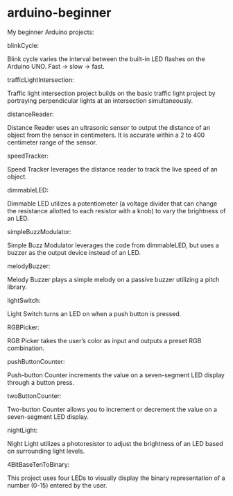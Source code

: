 # arduino-beginner
My beginner Arduino projects:


blinkCycle:

Blink cycle varies the interval between the built-in LED flashes on the Arduino UNO. Fast -> slow -> fast.


trafficLightIntersection:

Traffic light intersection project builds on the basic traffic light project by portraying perpendicular lights at an intersection simultaneously.


distanceReader:

Distance Reader uses an ultrasonic sensor to output the distance of an object from the sensor in centimeters. It is accurate within a 2 to 400 centimeter range of the sensor.


speedTracker:

Speed Tracker leverages the distance reader to track the live speed of an object.


dimmableLED:

Dimmable LED utilizes a potentiometer (a voltage divider that can change the resistance allotted to each resistor with a knob) to vary the brightness of an LED.


simpleBuzzModulator:

Simple Buzz Modulator leverages the code from dimmableLED, but uses a buzzer as the output device instead of an LED.


melodyBuzzer:

Melody Buzzer plays a simple melody on a passive buzzer utilizing a pitch library.


lightSwitch:

Light Switch turns an LED on when a push button is pressed.

RGBPicker:

RGB Picker takes the user’s color as input and outputs a preset RGB combination.

pushButtonCounter:

Push-button Counter increments the value on a seven-segment LED display through a button press.

twoButtonCounter:

Two-button Counter allows you to increment or decrement the value on a seven-segment LED display.

nightLight:

Night Light utilizes a photoresistor to adjust the brightness of an LED based on surrounding light levels.

4BitBaseTenToBinary:

This project uses four LEDs to visually display the binary representation of a number (0-15) entered by the user.


